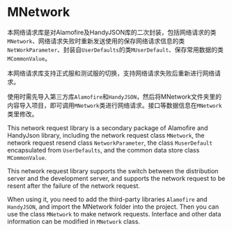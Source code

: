 # MNetwork
本网络请求库是对Alamofire及HandyJSON库的二次封装，包括网络请求的类`MNetwork`、网络请求失败时重新发送使用的保存网络请求信息的类`NetWorkParameter`、封装自`UserDefaults`的类`MUserDefault`、保存常用数据的类`MCommonValue`。

本网络请求库支持正式服和测试服的切换，支持网络请求失败后重新进行网络请求。

使用时需先导入第三方库`Alamofire`和`HandyJSON`，然后将MNetwork文件夹里的内容导入项目，即可调用`MNetwork`类进行网络请求。接口等数据信息在`MNetwork`类里修改。



This network request library is a secondary package of Alamofire and HandyJson library, including the network request class `MNetwork`, the network request resend class `NetworkParameter`, the class `MuserDefault` encapsulated from `UserDefaults`, and the common data store class ` MCommonValue `.

This network request library supports the switch between the distribution server and the development server, and supports the network request to be resent after the failure of the network request.

When using it, you need to add the third-party libraries ` Alamofire ` and ` HandyJSON `, and  import the MNetwork folder into the project. Then you can use the class `MNetwork` to make network requests. Interface and other data information can be modified in `MNetwork` class.